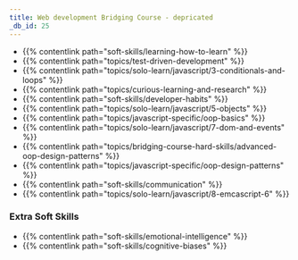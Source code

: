 ```yaml
---
title: Web development Bridging Course - depricated
_db_id: 25
---
```


- {{% contentlink path="soft-skills/learning-how-to-learn" %}}
- {{% contentlink path="topics/test-driven-development" %}}
- {{% contentlink path="topics/solo-learn/javascript/3-conditionals-and-loops" %}}
- {{% contentlink path="topics/curious-learning-and-research" %}}
- {{% contentlink path="soft-skills/developer-habits" %}}
- {{% contentlink path="topics/solo-learn/javascript/5-objects" %}}
- {{% contentlink path="topics/javascript-specific/oop-basics" %}}
- {{% contentlink path="topics/solo-learn/javascript/7-dom-and-events" %}}
- {{% contentlink path="topics/bridging-course-hard-skills/advanced-oop-design-patterns" %}}
- {{% contentlink path="topics/javascript-specific/oop-design-patterns" %}}
- {{% contentlink path="soft-skills/communication" %}}
- {{% contentlink path="topics/solo-learn/javascript/8-emcascript-6" %}}


### Extra Soft Skills

- {{% contentlink path="soft-skills/emotional-intelligence" %}}
- {{% contentlink path="soft-skills/cognitive-biases" %}}
